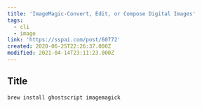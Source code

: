 ```yaml
---
title: 'ImageMagic-Convert, Edit, or Compose Digital Images'
tags:
  - cli
  - image
link: 'https://sspai.com/post/60772'
created: 2020-06-25T22:26:37.000Z
modified: 2021-04-14T23:11:23.000Z
---
```


## Title

```sh
brew install ghostscript imagemagick
```

